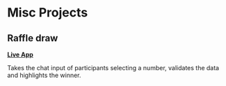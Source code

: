 # Misc Projects

## Raffle draw

**[Live App](https://docs.google.com/spreadsheets/d/1KckQ1YjMBUBkKgo_ePrUnClZ-2W1hCt-_Rupya-41s0)**

Takes the chat input of participants selecting a number, validates the data and highlights the winner.
